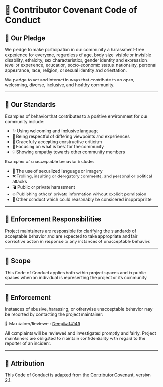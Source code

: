 # 🤝 Contributor Covenant Code of Conduct

## 👥 Our Pledge

We pledge to make participation in our community a harassment-free experience for everyone, regardless of age, body size, visible or invisible disability, ethnicity, sex characteristics, gender identity and expression, level of experience, education, socio-economic status, nationality, personal appearance, race, religion, or sexual identity and orientation.

We pledge to act and interact in ways that contribute to an open, welcoming, diverse, inclusive, and healthy community.

---

## 💬 Our Standards

Examples of behavior that contributes to a positive environment for our community include:

- ✨ Using welcoming and inclusive language  
- 🤝 Being respectful of differing viewpoints and experiences  
- 🧠 Gracefully accepting constructive criticism  
- 📢 Focusing on what is best for the community  
- 💡 Showing empathy towards other community members  

Examples of unacceptable behavior include:

- 🚫 The use of sexualized language or imagery  
- ❌ Trolling, insulting or derogatory comments, and personal or political attacks  
- 💣 Public or private harassment  
- 🔥 Publishing others’ private information without explicit permission  
- 🛑 Other conduct which could reasonably be considered inappropriate  

---

## 🔧 Enforcement Responsibilities

Project maintainers are responsible for clarifying the standards of acceptable behavior and are expected to take appropriate and fair corrective action in response to any instances of unacceptable behavior.

---

## 📝 Scope

This Code of Conduct applies both within project spaces and in public spaces when an individual is representing the project or its community.

---

## 🚨 Enforcement

Instances of abusive, harassing, or otherwise unacceptable behavior may be reported by contacting the project maintainer:

🔗 Maintainer/Reviewer: [Deepika14145](sharmadeepi200@gmail.com)

All complaints will be reviewed and investigated promptly and fairly. Project maintainers are obligated to maintain confidentiality with regard to the reporter of an incident.

---

## 📜 Attribution

This Code of Conduct is adapted from the [Contributor Covenant](https://www.contributor-covenant.org), version 2.1.
